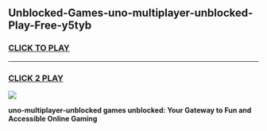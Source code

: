 
## Unblocked-Games-uno-multiplayer-unblocked-Play-Free-y5tyb
<h3>
<a href="https://premium76.site?title=uno-multiplayer-unblocked&ref=18A1">CLICK TO PLAY</a></h3>
<hr>

<h3>
<a href="https://premium76.site?title=uno-multiplayer-unblocked&ref=18A1">CLICK 2 PLAY</a>
  
</h3>

<a href="https://premium76.site?title=uno-multiplayer-unblocked&ref=18A1"><img src="https://clearcache.store/games.png"></a>


**uno-multiplayer-unblocked games unblocked: Your Gateway to Fun and Accessible Online Gaming**
